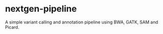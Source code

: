 nextgen-pipeline
===============

A simple variant calling and annotation pipeline using BWA, GATK, SAM and Picard.
